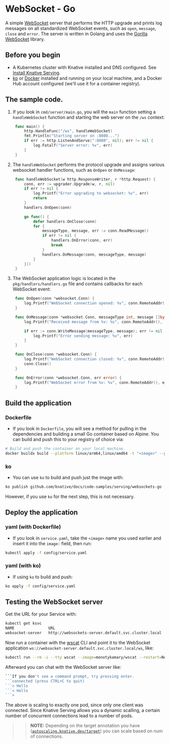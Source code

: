 # WebSocket - Go

A simple [WebSocket](https://datatracker.ietf.org/doc/html/rfc6455) server that performs the HTTP upgrade and prints log messages on all standardized WebSocket events, such as `open`, `message`, `close` and `error`. The server is written in Golang and uses the [Gorilla WebSocket](github.com/gorilla/websocket) library.


## Before you begin

- A Kubernetes cluster with Knative installed and DNS configured. See
  [Install Knative Serving](https://knative.dev/docs/install/serving/install-serving-with-yaml).
- [ko](https://github.com/ko-build/ko) or [Docker](https://www.docker.com) installed and running on your local machine,
  and a Docker Hub account configured (we'll use it for a container registry).

## The sample code.

1. If you look in `cmd/server/main.go`, you will the `main` function setting a `handleWebSocket` function and starting the web server on the `/ws` context:

   ```go
    func main() {
        http.HandleFunc("/ws", handleWebSocket)
        fmt.Println("Starting server on :8080...")
        if err := http.ListenAndServe(":8080", nil); err != nil {
            log.Fatalf("Server error: %v", err)
        }
    }
   ```

2. The `handleWebSocket` performs the protocol upgrade and assigns various websocket handler functions, such as `OnOpen` or `OnMessage`:

   ```go
    func handleWebSocket(w http.ResponseWriter, r *http.Request) {
        conn, err := upgrader.Upgrade(w, r, nil)
        if err != nil {
            log.Printf("Error upgrading to websocket: %v", err)
            return
        }
        handlers.OnOpen(conn)

        go func() {
            defer handlers.OnClose(conn)
            for {
                messageType, message, err := conn.ReadMessage()
                if err != nil {
                    handlers.OnError(conn, err)
                    break
                }
                handlers.OnMessage(conn, messageType, message)
            }
        }()
    }
   ```

3. The WebSocket application logic is located in the `pkg/handlers/handlers.go` file and contains callbacks for each WebSocket event:

   ```go
    func OnOpen(conn *websocket.Conn) {
        log.Printf("WebSocket connection opened: %v", conn.RemoteAddr())
    }

    func OnMessage(conn *websocket.Conn, messageType int, message []byte) {
        log.Printf("Received message from %v: %s", conn.RemoteAddr(), string(message))

        if err := conn.WriteMessage(messageType, message); err != nil {
            log.Printf("Error sending message: %v", err)
        }
    }

    func OnClose(conn *websocket.Conn) {
        log.Printf("WebSocket connection closed: %v", conn.RemoteAddr())
        conn.Close()
    }

    func OnError(conn *websocket.Conn, err error) {
        log.Printf("WebSocket error from %v: %v", conn.RemoteAddr(), err)
    }
   ```

## Build the application

 ### Dockerfile

 * If you look in `Dockerfile`, you will see a method for pulling in the dependencies and building a small Go container based on Alpine. You can build and push this to your registry of choice via:
```bash
# Build and push the container on your local machine.
docker buildx build --platform linux/arm64,linux/amd64 -t "<image>" --push .
```

 ### ko

 * You can use `ko` to build and push just the image with:
```bash
ko publish github.com/knative/docs/code-samples/serving/websockets-go
```
 However, if you use `ko` for the next step, this is not necessary.

## Deploy the application

 ### yaml (with Dockerfile)
 * If you look in `service.yaml`, take the `<image>` name you used earlier and insert it into the `image:` field, then run:
```bash
kubectl apply -f config/service.yaml
```

 ### yaml (with ko)
 * If using `ko` to build and push:
```bash
ko apply -f config/service.yaml
```

## Testing the WebSocket server

Get the URL for your Service with:

   ```bash
   kubectl get ksvc
   NAME               URL                                                  LATESTCREATED             LATESTREADY              READY   REASON
   websocket-server   http://websockets-server.default.svc.cluster.local   websockets-server-00001   websocket-server-00001   True
   ```

Now run a container with the [wscat](https://github.com/websockets/wscat) CLI and point it to the WebSocket application `ws://websocket-server.default.svc.cluster.local/ws`, like:


   ```bash
   kubectl run --rm -i --tty wscat --image=monotykamary/wscat --restart=Never -- -c ws://websockets-server.default.svc.cluster.local/ws
   ```

Afterward you can chat with the WebSocket server like:

   ```bash
   ```If you don't see a command prompt, try pressing enter.
   ```connected (press CTRL+C to quit)
   ```> Hello
   ```< Hello
   ```>
   ```

The above is scaling to exactly one pod, since only one client was connected. Since Knative Serving allows you a dynamic scalling, a certain number of concurrent connections lead to a number of pods.

>> **NOTE:** Depending on the target annotation you have ([`autoscaling.knative.dev/target`](https://knative.dev/docs/serving/autoscaling/autoscaling-targets/)) you can scale based on num of connections.
